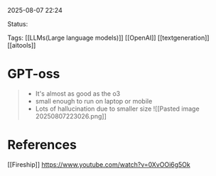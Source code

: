 
2025-08-07 22:24

Status:

Tags: [[LLMs(Large language models)]] [[OpenAI]] [[textgeneration]] [[aitools]] 




# GPT-oss
>- It's almost as good as the o3
>- small enough to run on laptop or mobile
>- Lots of hallucination due to smaller size
>![[Pasted image 20250807223026.png]]
>






# References
[[Fireship]] https://www.youtube.com/watch?v=0XvOOi6g5Ok